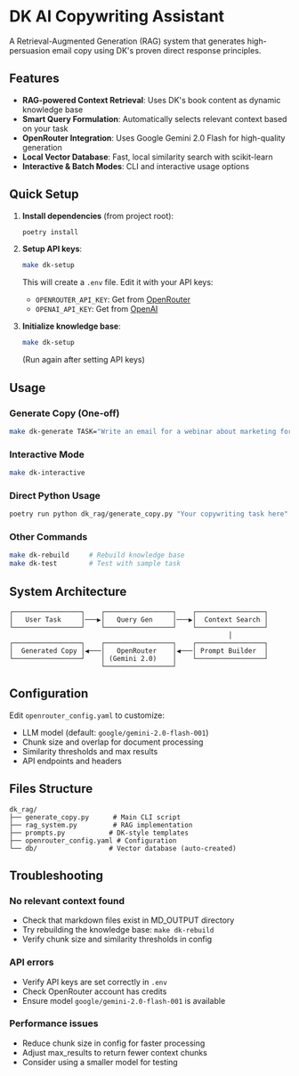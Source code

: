 # DK AI Copywriting Assistant

A Retrieval-Augmented Generation (RAG) system that generates high-persuasion email copy using DK's proven direct response principles.

## Features

- **RAG-powered Context Retrieval**: Uses DK's book content as dynamic knowledge base
- **Smart Query Formulation**: Automatically selects relevant context based on your task
- **OpenRouter Integration**: Uses Google Gemini 2.0 Flash for high-quality generation
- **Local Vector Database**: Fast, local similarity search with scikit-learn
- **Interactive & Batch Modes**: CLI and interactive usage options

## Quick Setup

1. **Install dependencies** (from project root):
   ```bash
   poetry install
   ```

2. **Setup API keys**:
   ```bash
   make dk-setup
   ```
   This will create a `.env` file. Edit it with your API keys:
   - `OPENROUTER_API_KEY`: Get from [OpenRouter](https://openrouter.ai/keys)
   - `OPENAI_API_KEY`: Get from [OpenAI](https://platform.openai.com/api-keys)

3. **Initialize knowledge base**:
   ```bash
   make dk-setup
   ```
   (Run again after setting API keys)

## Usage

### Generate Copy (One-off)
```bash
make dk-generate TASK="Write an email for a webinar about marketing for developers"
```

### Interactive Mode
```bash
make dk-interactive
```

### Direct Python Usage
```bash
poetry run python dk_rag/generate_copy.py "Your copywriting task here"
```

### Other Commands
```bash
make dk-rebuild     # Rebuild knowledge base
make dk-test        # Test with sample task
```

## System Architecture

```
┌─────────────────┐    ┌─────────────────┐    ┌─────────────────┐
│   User Task     │───▶│   Query Gen     │───▶│  Context Search │
└─────────────────┘    └─────────────────┘    └─────────────────┘
                                                       │
┌─────────────────┐    ┌─────────────────┐    ┌─────────────────┐
│  Generated Copy │◀───│   OpenRouter    │◀───│ Prompt Builder  │
└─────────────────┘    │ (Gemini 2.0)    │    └─────────────────┘
                       └─────────────────┘
```

## Configuration

Edit `openrouter_config.yaml` to customize:
- LLM model (default: `google/gemini-2.0-flash-001`)
- Chunk size and overlap for document processing
- Similarity thresholds and max results
- API endpoints and headers

## Files Structure

```
dk_rag/
├── generate_copy.py      # Main CLI script
├── rag_system.py         # RAG implementation
├── prompts.py           # DK-style templates
├── openrouter_config.yaml # Configuration
└── db/                  # Vector database (auto-created)
```

## Troubleshooting

### No relevant context found
- Check that markdown files exist in MD_OUTPUT directory
- Try rebuilding the knowledge base: `make dk-rebuild`
- Verify chunk size and similarity thresholds in config

### API errors
- Verify API keys are set correctly in `.env`
- Check OpenRouter account has credits
- Ensure model `google/gemini-2.0-flash-001` is available

### Performance issues
- Reduce chunk size in config for faster processing
- Adjust max_results to return fewer context chunks
- Consider using a smaller model for testing